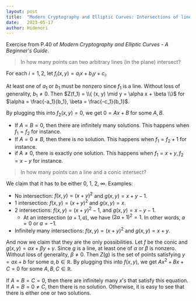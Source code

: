 ```yaml
---
layout: post
title:  "Modern Cryptography and Elliptic Curves: Intersections of lines and conics"
date:   2023-05-17
author: Hidenori
---
```


Exercise from P.40 of _Modern Cryptography and Elliptic Curves - A Beginner's Guide_.

> In how many points can two arbitrary lines (in the plane) intersect?

For each $i = 1, 2$, let $f_i(x, y) = a_ix + b_iy + c_i$.

At least one of $a_1$ or $b_1$ must be nonzero since $f_1$ is a line.
Without loss of generality, $b_1 \ne 0$.
Then $Z(f_1) = \\{ (x, y) \mid y = \alpha x + \beta \\}$ for $\alpha = \frac{-a_1}{b_1}, \beta = \frac{-c_1}{b_1}$.

By plugging this into $f_2(x, y) = 0$, we get $0 = Ax + B$ for some $A, B$.

- If $A = B = 0$, then there are infinitely many solutions.
  This happens when $f_1 = f_2$ for instance.
- If $A = 0 \ne B$, then there is no solution.
  This happens when $f_1 = f_2 + 1$ for instance.
- if $A \ne 0$, there is exactly one solution.
  This happens when $f_1 = x + y, f_2 = x - y$ for instance.


> In how many points can a line and a conic intersect?

We claim that it has to be either 0, 1, 2, $\infty$.
Examples:

- No intersection: $f(x, y) = (x + y)^2$ and $g(x, y) = x + y - 1$.
- 1 intersection: $f(x, y) = (x + y)^2$ and $g(x, y) = x$.
- 2 intersections: $f(x, y) = (x + y)^2 - 1$, and $g(x, y) = x - y - 1$.
    - At an intersection $(a + 1, a)$, we have $(2a + 1)^2 = 1$. In other words, $a = 0$ or $a = -1$.
- Infinitely many intersections: $f(x, y) = (x + y)^2$ and $g(x, y) = x + y$.

And now we claim that they are the only possibilities.
Let $f$ be the conic and $g(x, y) = \alpha x + \beta y + \gamma$.
Since $g$ is a line, at least one of $\alpha$ or $\beta$ is nonzero.
Without loss of generality, $\beta \ne 0$.
Then $Z(g)$ is the set of points satisfying $y = ax + b$ for some $a, b \in \mathbb{R}$.
By plugging this into $f(x, y)$, we get $Ax^2 + Bx + C = 0$ for some $A, B, C \in \mathbb{R}$.

If $A = B = C = 0$, then there are infinitely many $x$'s that satisfy this equation.
If $A = B = 0 \ne C$, then there is no solution.
Otherwise, it is easy to see that there is either one or two solutions.

